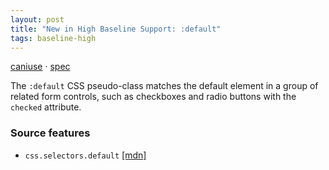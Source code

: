 ```yaml
---
layout: post
title: "New in High Baseline Support: :default"
tags: baseline-high
---
```


[caniuse](https://caniuse.com/?search=default) · [spec](https://drafts.csswg.org/selectors-4/#the-default-pseudo)

The `:default` CSS pseudo-class matches the default element in a group of related form controls, such as checkboxes and radio buttons with the `checked` attribute.

### Source features

- ``css.selectors.default`` [[mdn]](https://https://developer.mozilla.org/en-US/search?q=css.selectors.default)
